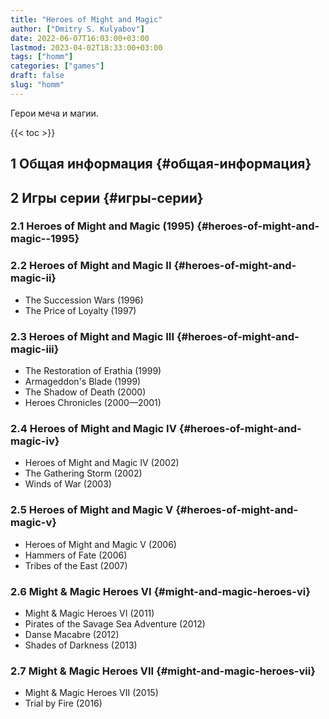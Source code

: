 ```yaml
---
title: "Heroes of Might and Magic"
author: ["Dmitry S. Kulyabov"]
date: 2022-06-07T16:03:00+03:00
lastmod: 2023-04-02T18:33:00+03:00
tags: ["homm"]
categories: ["games"]
draft: false
slug: "homm"
---
```


Герои меча и магии.

<!--more-->

{{< toc >}}


## <span class="section-num">1</span> Общая информация {#общая-информация}


## <span class="section-num">2</span> Игры серии {#игры-серии}


### <span class="section-num">2.1</span> Heroes of Might and Magic (1995) {#heroes-of-might-and-magic--1995}


### <span class="section-num">2.2</span> Heroes of Might and Magic II {#heroes-of-might-and-magic-ii}

-   The Succession Wars (1996)
-   The Price of Loyalty (1997)


### <span class="section-num">2.3</span> Heroes of Might and Magic III {#heroes-of-might-and-magic-iii}

-   The Restoration of Erathia (1999)
-   Armageddon's Blade (1999)
-   The Shadow of Death (2000)
-   Heroes Chronicles (2000—2001)


### <span class="section-num">2.4</span> Heroes of Might and Magic IV {#heroes-of-might-and-magic-iv}

-   Heroes of Might and Magic IV (2002)
-   The Gathering Storm (2002)
-   Winds of War (2003)


### <span class="section-num">2.5</span> Heroes of Might and Magic V {#heroes-of-might-and-magic-v}

-   Heroes of Might and Magic V (2006)
-   Hammers of Fate (2006)
-   Tribes of the East (2007)


### <span class="section-num">2.6</span> Might &amp; Magic Heroes VI {#might-and-magic-heroes-vi}

-   Might &amp; Magic Heroes VI (2011)
-   Pirates of the Savage Sea Adventure (2012)
-   Danse Macabre (2012)
-   Shades of Darkness (2013)


### <span class="section-num">2.7</span> Might &amp; Magic Heroes VII {#might-and-magic-heroes-vii}

-   Might &amp; Magic Heroes VII (2015)
-   Trial by Fire (2016)
